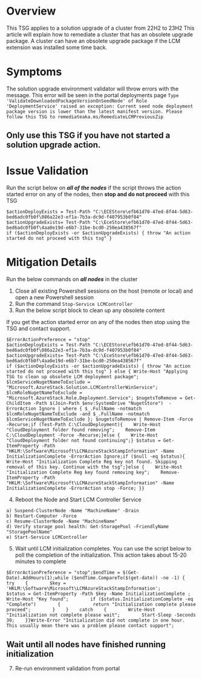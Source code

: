 # Overview
This TSG applies to a solution upgrade of a cluster from 22H2 to 23H2
This article will explain how to remediate a cluster that has an obsolete upgrade package. A cluster can have an obsolete upgrade package if the LCM extension was installed some time back.

# Symptoms 
The solution upgrade environment validator will throw errors with the message. This error will be seen in the portal deployments page 
 ``` Type 'ValidateDownloadedPackageVersionOnSeedNode' of Role 'DeploymentService' raised an exception: Current seed node deployment package version is lower than the latest manifest version. Please follow this TSG to remediateaka.ms/RemediateLCMPreviousZip ```

## Only use this TSG if you have not started a solution upgrade action. 

# Issue Validation

Run the script below on **_all of the nodes_** if the script throws the action started error on any of the nodes, then **stop and do not proceed** with this TSG
```
$actionDeployExists = Test-Path "C:\ECEStore\efb61d70-47ed-8f44-5d63-bed6adc0fb0f\086a22e3-ef1a-7b3a-dc9d-f407953b0f84"
$actionUpgradeExists= Test-Path "C:\EceStore\efb61d70-47ed-8f44-5d63-bed6adc0fb0f\4aa0e19d-e6b7-31be-bcd0-250ea438567f"
if ($actionDeployExists -or $actionUpgradeExists) { throw "An action started do not proceed with this tsg" }
```

# Mitigation Details
Run the below commands on **_all nodes_** in the cluster 
1. Close all existing Powershell sessions on the host (remote or local) and open a new Powershell session
2. Run the command ```Stop-Service LCMController```
3. Run the below script block to clean up any obsolete content


 If you get the action started error on any of the nodes then stop using the TSG and contact support. 
```  
$ErrorActionPreference = "stop"
$actionDeployExists = Test-Path "C:\ECEStore\efb61d70-47ed-8f44-5d63-bed6adc0fb0f\086a22e3-ef1a-7b3a-dc9d-f407953b0f84"
$actionUpgradeExists= Test-Path "C:\EceStore\efb61d70-47ed-8f44-5d63-bed6adc0fb0f\4aa0e19d-e6b7-31be-bcd0-250ea438567f"
if ($actionDeployExists -or $actionUpgradeExists) { throw "An action started do not proceed with this tsg" } else { Write-Host "Applying TSG to clean up obsolete LCM deployment package"; $lcmServiceNugetNameToExclude = "Microsoft.AzureStack.Solution.LCMControllerWinService"; $lcmRoleNugetNameToExclude = "Microsoft.AzureStack.Role.Deployment.Service"; $nugetsToRemove = Get-ChildItem -Path $(Join-Path $env:SystemDrive "NugetStore")  -ErrorAction Ignore | where { $_.FullName -notmatch $lcmRoleNugetNameToExclude -and $_.FullName -notmatch $lcmServiceNugetNameToExclude }; $nugetsToRemove | Remove-Item -Force -Recurse;if (Test-Path C:\CloudDeployment){    Write-Host "CloudDeployment folder found removing";    Remove-Item C:\CloudDeployment -Force -Recurse;}else {    Write-Host "CloudDeployment folder not found continuing";} $status = Get-ItemProperty -Path "HKLM:\Software\Microsoft\LCMAzureStackStampInformation" -Name InitializationComplete -ErrorAction Ignore;if ($null -eq $status){    Write-Host "Initialization Complete Reg key not found. Skipping removal of this key. Continue with the tsg";}else {    Write-Host "Initialization Complete Reg key found removing key";    Remove-ItemProperty -Path "HKLM:\Software\Microsoft\LCMAzureStackStampInformation" -Name InitializationComplete -ErrorAction stop -Force; }}
```
4. Reboot the Node and Start LCM Controller Service
```
a) Suspend-ClusterNode -Name "MachineName" -Drain
b) Restart-Computer -Force
c) Resume-ClusterNode -Name "MachineName"
d) Verify storage pool health: Get-StoragePool -FriendlyName "StoragePoolName"
e) Start-Service LCMController
```

5. Wait until LCM initialization completes. You can use the script below to poll the completion of the initialization. This action takes about 15-20 minutes to complete
 ```
 $ErrorActionPreference = "stop";$endTime = $(Get-Date).AddHours(1);while ($endTime.CompareTo($(get-date)) -ne -1) {    try    {        $key = 'HKLM:\Software\Microsoft\LCMAzureStackStampInformation';        $status = Get-ItemProperty -Path $key -Name InitializationComplete ;        Write-Host "Key found";        if ($status.InitializationComplete -eq "Complete")        {            return "Initialization complete please proceed";        }    }    catch    {        Write-Host "Initialization not complete please wait";        Start-Sleep -Seconds 30;    }}Write-Error "Initialization did not complete in one hour. This usually mean there was a problem please contact support";
 ```

## Wait until all nodes have finished running initialization
7. Re-run environment validation from portal

